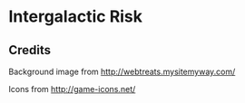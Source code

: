 # Intergalactic Risk

## Credits

Background image from http://webtreats.mysitemyway.com/

Icons from http://game-icons.net/
